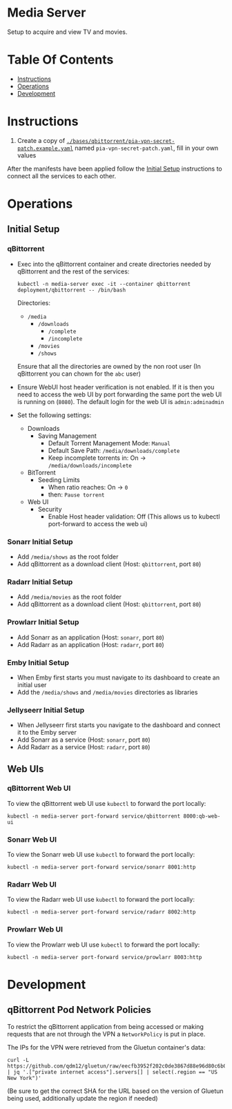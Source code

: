 # Media Server
Setup to acquire and view TV and movies.

# Table Of Contents
- [Instructions](#setup)
- [Operations](#operations)
- [Development](#development)

# Instructions
1. Create a copy of [`./bases/qbittorrent/pia-vpn-secret-patch.example.yaml`](./bases/qbittorrent/pia-vpn-secret-patch.example.yaml) named `pia-vpn-secret-patch.yaml`, fill in your own values

After the manifests have been applied follow the [Initial Setup](#initial-setup) instructions to connect all the services to each other.

# Operations
## Initial Setup
### qBittorrent
- Exec into the qBittorrent container and create directories needed by qBittorrent and the rest of the services:
  ```
  kubectl -n media-server exec -it --container qbittorrent deployment/qbittorrent -- /bin/bash
  ```

  Directories:
  - `/media`
    - `/downloads`
      - `/complete`
      - `/incomplete`
    - `/movies`
    - `/shows`

  Ensure that all the directories are owned by the non root user (In qBittorrent you can chown for the `abc` user)
- Ensure WebUI host header verification is not enabled. If it is then you need to access the web UI by port forwarding the same port the web UI is running on (`8080`). The default login for the web UI is `admin:adminadmin`
- Set the following settings:
  - Downloads
    - Saving Management
      - Default Torrent Management Mode: `Manual`
      - Default Save Path: `/media/downloads/complete`
      - Keep incomplete torrents in: On -> `/media/downloads/incomplete`
  - BitTorrent
    - Seeding Limits
      - When ratio reaches: On -> `0`
      - then: `Pause torrent`
  - Web UI
    - Security
      - Enable Host header validation: Off (This allows us to kubectl port-forward to access the web ui)


### Sonarr Initial Setup
- Add `/media/shows` as the root folder
- Add qBittorrent as a download client (Host: `qbittorrent`, port `80`)

### Radarr Initial Setup
- Add `/media/movies` as the root folder
- Add qBittorrent as a download client (Host: `qbittorrent`, port `80`)

### Prowlarr Initial Setup
- Add Sonarr as an application (Host: `sonarr`, port `80`)
- Add Radarr as an application (Host: `radarr`, port `80`)

### Emby Initial Setup
- When Emby first starts you must navigate to its dashboard to create an initial user
- Add the `/media/shows` and `/media/movies` directories as libraries

### Jellyseerr Initial Setup
- When Jellyseerr first starts you navigate to the dashboard and connect it to the Emby server
- Add Sonarr as a service  (Host: `sonarr`, port `80`)
- Add Radarr as a service (Host: `radarr`, port `80`)

## Web UIs
### qBittorrent Web UI
To view the qBittorrent web UI use `kubectl` to forward the port locally:

```
kubectl -n media-server port-forward service/qbittorrent 8000:qb-web-ui
```

### Sonarr Web UI
To view the Sonarr web UI use `kubectl` to forward the port locally:

```
kubectl -n media-server port-forward service/sonarr 8001:http
```

### Radarr Web UI
To view the Radarr web UI use `kubectl` to forward the port locally:

```
kubectl -n media-server port-forward service/radarr 8002:http
```


### Prowlarr Web UI
To view the Prowlarr web UI use `kubectl` to forward the port locally:

```
kubectl -n media-server port-forward service/prowlarr 8003:http
```

# Development
## qBittorrent Pod Network Policies
To restrict the qBittorrent application from being accessed or making requests that are not through the VPN a `NetworkPolicy` is put in place.

The IPs for the VPN were retrieved from the Gluetun container's data:

```
curl -L https://github.com/qdm12/gluetun/raw/eecfb3952f202c0de3867d88e96d80c6b0f48359/internal/storage/servers.json | jq '.["private internet access"].servers[] | select(.region == "US New York")'
```

(Be sure to get the correct SHA for the URL based on the version of Gluetun being used, additionally update the region if needed)